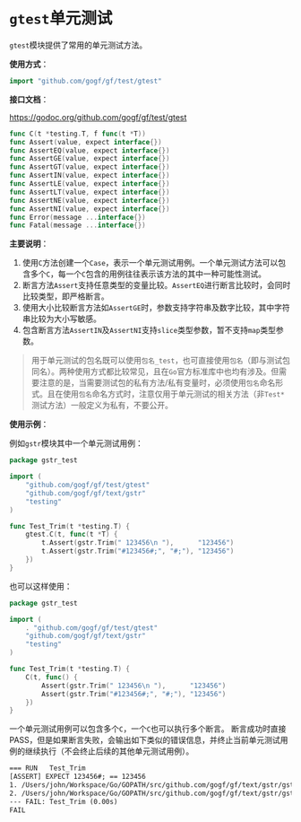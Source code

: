 
# `gtest`单元测试

`gtest`模块提供了常用的单元测试方法。

**使用方式**：
```go
import "github.com/gogf/gf/test/gtest"
```

**接口文档**： 

https://godoc.org/github.com/gogf/gf/test/gtest

```go
func C(t *testing.T, f func(t *T))
func Assert(value, expect interface{})
func AssertEQ(value, expect interface{})
func AssertGE(value, expect interface{})
func AssertGT(value, expect interface{})
func AssertIN(value, expect interface{})
func AssertLE(value, expect interface{})
func AssertLT(value, expect interface{})
func AssertNE(value, expect interface{})
func AssertNI(value, expect interface{})
func Error(message ...interface{})
func Fatal(message ...interface{})
```

**主要说明**：
1. 使用`C`方法创建一个`Case`，表示一个单元测试用例。一个单元测试方法可以包含多个`C`，每一个`C`包含的用例往往表示该方法的其中一种可能性测试。
1. 断言方法`Assert`支持任意类型的变量比较。`AssertEQ`进行断言比较时，会同时比较类型，即严格断言。
1. 使用大小比较断言方法如`AssertGE`时，参数支持字符串及数字比较，其中字符串比较为大小写敏感。
1. 包含断言方法`AssertIN`及`AssertNI`支持`slice`类型参数，暂不支持`map`类型参数。

> 用于单元测试的包名既可以使用`包名_test`，也可直接使用`包名`（即与测试包同名）。两种使用方式都比较常见，且在`Go`官方标准库中也均有涉及。但需要注意的是，当需要测试包的私有方法/私有变量时，必须使用`包名`命名形式。且在使用`包名`命名方式时，注意仅用于单元测试的相关方法（非`Test*`测试方法）一般定义为私有，不要公开。


**使用示例**： 

例如`gstr`模块其中一个单元测试用例：

```go
package gstr_test

import (
    "github.com/gogf/gf/test/gtest"
    "github.com/gogf/gf/text/gstr"
    "testing"
)

func Test_Trim(t *testing.T) {
    gtest.C(t, func(t *T) {
        t.Assert(gstr.Trim(" 123456\n "),      "123456")
        t.Assert(gstr.Trim("#123456#;", "#;"), "123456")
    })
}
```
也可以这样使用：

```go
package gstr_test

import (
    . "github.com/gogf/gf/test/gtest"
    "github.com/gogf/gf/text/gstr"
    "testing"
)

func Test_Trim(t *testing.T) {
    C(t, func() {
        Assert(gstr.Trim(" 123456\n "),      "123456")
        Assert(gstr.Trim("#123456#;", "#;"), "123456")
    })
}
```
一个单元测试用例可以包含多个`C`，一个`C`也可以执行多个断言。
断言成功时直接PASS，但是如果断言失败，会输出如下类似的错误信息，并终止当前单元测试用例的继续执行（不会终止后续的其他单元测试用例）。
```html
=== RUN   Test_Trim
[ASSERT] EXPECT 123456#; == 123456
1. /Users/john/Workspace/Go/GOPATH/src/github.com/gogf/gf/text/gstr/gstr_z_unit_trim_test.go:20
2. /Users/john/Workspace/Go/GOPATH/src/github.com/gogf/gf/text/gstr/gstr_z_unit_trim_test.go:18
--- FAIL: Test_Trim (0.00s)
FAIL
```
